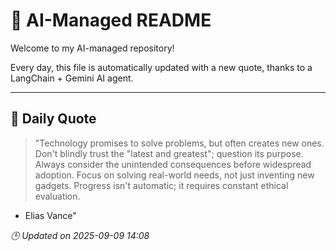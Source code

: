 # 🧠 AI-Managed README

Welcome to my AI-managed repository!

Every day, this file is automatically updated with a new quote, thanks to a LangChain + Gemini AI agent.

---

## 📅 Daily Quote

> "Technology promises to solve problems, but often creates new ones.
Don't blindly trust the "latest and greatest"; question its purpose.
Always consider the unintended consequences before widespread adoption.
Focus on solving real-world needs, not just inventing new gadgets.
Progress isn't automatic; it requires constant ethical evaluation.
- Elias Vance"

*🕒 Updated on 2025-09-09 14:08*
